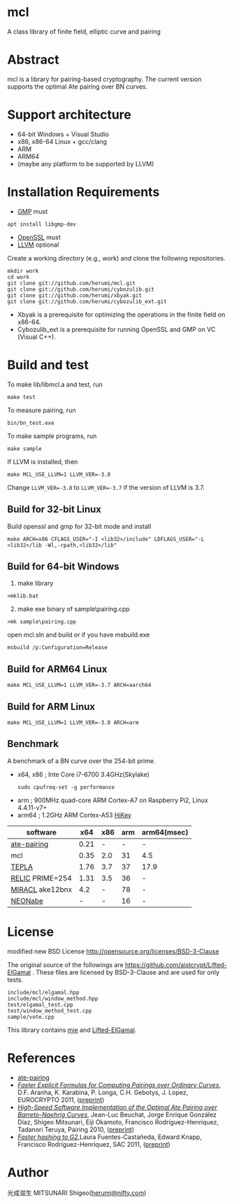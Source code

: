 # mcl

A class library of finite field, elliptic curve and pairing

# Abstract

mcl is a library for pairing-based cryptography.
The current version supports the optimal Ate pairing over BN curves.

# Support architecture

* 64-bit Windows + Visual Studio
* x86, x86-64 Linux + gcc/clang
* ARM
* ARM64
* (maybe any platform to be supported by LLVM)

# Installation Requirements

* [GMP](https://gmplib.org/) must
```
apt install libgmp-dev
```
* [OpenSSL](https://www.openssl.org/) must
* [LLVM](http://llvm.org/) optional

Create a working directory (e.g., work) and clone the following repositories.
```
mkdir work
cd work
git clone git://github.com/herumi/mcl.git
git clone git://github.com/herumi/cybozulib.git
git clone git://github.com/herumi/xbyak.git
git clone git://github.com/herumi/cybozulib_ext.git
```
* Xbyak is a prerequisite for optimizing the operations in the finite field on x86-64.
* Cybozulib_ext is a prerequisite for running OpenSSL and GMP on VC (Visual C++).

# Build and test
To make lib/libmcl.a and test, run
```
make test
```
To measure pairing, run
```
bin/bn_test.exe
```
To make sample programs, run
```
make sample
```
If LLVM is installed, then
```
make MCL_USE_LLVM=1 LLVM_VER=-3.8
```
Change `LLVM_VER=-3.8` to `LLVM_VER=-3.7` if the version of LLVM is 3.7.

## Build for 32-bit Linux
Build openssl and gmp for 32-bit mode and install <lib32>
```
make ARCH=x86 CFLAGS_USER="-I <lib32>/include" LDFLAGS_USER="-L <lib32>/lib -Wl,-rpath,<lib32>/lib"
```

## Build for 64-bit Windows
1) make library
```
>mklib.bat
```
2) make exe binary of sample\pairing.cpp
```
>mk sample\pairing.cpp
```

open mcl.sln and build or if you have msbuild.exe
```
msbuild /p:Configuration=Release
```

## Build for ARM64 Linux
```
make MCL_USE_LLVM=1 LLVM_VER=-3.7 ARCH=aarch64
```
## Build for ARM Linux
```
make MCL_USE_LLVM=1 LLVM_VER=-3.8 ARCH=arm
```

## Benchmark

A benchmark of a BN curve over the 254-bit prime.
* x64, x86 ; Inte Core i7-6700 3.4GHz(Skylake)
    ```
    sudo cpufreq-set -g performance
    ```
* arm ; 900MHz quad-core ARM Cortex-A7 on Raspberry Pi2, Linux 4.4.11-v7+
* arm64 ; 1.2GHz ARM Cortex-A53 [HiKey](http://www.96boards.org/product/hikey/)

software                                                 |   x64|  x86| arm|arm64(msec)
---------------------------------------------------------|------|-----|----|-----
[ate-pairing](https://github.com/herumi/ate-pairing)     | 0.21 |   - |  - |    -
mcl                                                      | 0.35 | 2.0 | 31 |  4.5
[TEPLA](http://www.cipher.risk.tsukuba.ac.jp/tepla/)     | 1.76 | 3.7 | 37 | 17.9
[RELIC](https://github.com/relic-toolkit/relic) PRIME=254| 1.31 | 3.5 | 36 |    -
[MIRACL](https://github.com/miracl/MIRACL) ake12bnx      | 4.2  |   - | 78 |    -
[NEONabe](http://sandia.cs.cinvestav.mx/Site/NEONabe)    |   -  |   - | 16 |    -

# License

modified new BSD License
http://opensource.org/licenses/BSD-3-Clause

The original source of the followings are https://github.com/aistcrypt/Lifted-ElGamal .
These files are licensed by BSD-3-Clause and are used for only tests.

```
include/mcl/elgamal.hpp
include/mcl/window_method.hpp
test/elgamal_test.cpp
test/window_method_test.cpp
sample/vote.cpp
```
This library contains [mie](https://github.com/herumi/mie/) and [Lifted-ElGamal](https://github.com/aistcrypt/Lifted-ElGamal/).

# References
* [ate-pairing](https://github.com/herumi/ate-pairing/)
* [_Faster Explicit Formulas for Computing Pairings over Ordinary Curves_](http://dx.doi.org/10.1007/978-3-642-20465-4_5),
 D.F. Aranha, K. Karabina, P. Longa, C.H. Gebotys, J. Lopez,
 EUROCRYPTO 2011, ([preprint](http://eprint.iacr.org/2010/526))
* [_High-Speed Software Implementation of the Optimal Ate Pairing over Barreto-Naehrig Curves_](http://dx.doi.org/10.1007/978-3-642-17455-1_2),
   Jean-Luc Beuchat, Jorge Enrique González Díaz, Shigeo Mitsunari, Eiji Okamoto, Francisco Rodríguez-Henríquez, Tadanori Teruya,
  Pairing 2010, ([preprint](http://eprint.iacr.org/2010/354))
* [_Faster hashing to G2_](http://dx.doi.org/10.1007/978-3-642-28496-0_25),Laura Fuentes-Castañeda,  Edward Knapp,  Francisco Rodríguez-Henríquez,
  SAC 2011, ([preprint](https://eprint.iacr.org/2008/530))

# Author

光成滋生 MITSUNARI Shigeo(herumi@nifty.com)
